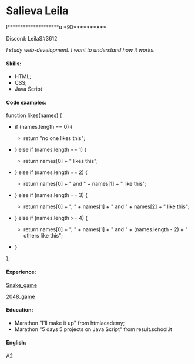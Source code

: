 # Salieva Leila

  l********************u
  +90**********    
  
  Discord: LeilaS#3612 
  
*I study web-development. I want to understand how it works.*
 
#### Skills:
- HTML;
- CSS;
- Java Script

#### Code examples:

function likes(names) {

  - if (names.length == 0) {
  
    - return "no one likes this";
    
  - } else if (names.length == 1) {
  
    - return names[0] + " likes this";
    
  - } else if (names.length == 2) {
  
    - return names[0] + " and " + names[1] + " like this";
    
  - } else if (names.length == 3) {
  
    - return names[0] + ", " + names[1] + " and " + names[2] + " like this";
    
  - } else if (names.length >= 4) {
  
    - return names[0] + ", " + names[1] + " and " + (names.length - 2) + " others like this";
    
  - } 
  
};

#### Experience:
[Snake_game](https://github.com/LeilaS-88/Snake_game)

[2048_game](https://github.com/LeilaS-88/2048_project)

#### Education:
- Marathon "I'll make it up" from htmlacademy;
- Marathon "5 days 5 projects on Java Script" from result.school.it

#### English:
A2

